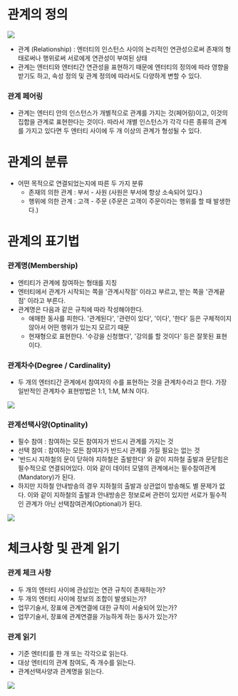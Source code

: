 # 관계의 정의

![](https://img1.daumcdn.net/thumb/R1280x0/?scode=mtistory2&fname=https%3A%2F%2Fblog.kakaocdn.net%2Fdn%2Fk7yvn%2FbtrYjX45Hdk%2F8RgEOJwcnUolNcyK0RQcf0%2Fimg.png)

- 관계 (Relationship) : 엔터티의 인스턴스 사이의 논리적인 연관성으로써 존재의 형태로써나 행위로써 서로에게 연관성이 부여된 상태  
- 관계는 엔터티와 엔터티간 연관성을 표현하기 때문에 엔터티의 정의에 따라 영향을 받기도 하고, 속성 정의 및 관계 정의에 따라서도 다양하게 변할 수 있다.


### 관계 페어링
- 관계는 엔터티 안의 인스턴스가 개별적으로 관계를 가지는 것(페어링)이고, 이것의 집합을 관계로 표현한다는 것이다. 따라서 개별 인스턴스가 각각 다른 종류의 관계를 가지고 있다면 두 엔터티 사이에 두 개 이상의 관계가 형성될 수 있다.


# 관계의 분류

- 어떤 목적으로 연결되었는지에 따른 두 가지 분류
	- 존재의 의한 관계 : 부서 - 사원 (사원은 부서에 항상 소속되어 있다.)
	- 행위에 의한 관계 : 고객 - 주문 (주문은 고객이 주문이라는 행위를 할 때 발생한다.)


# 관계의 표기법

### 관계명(Membership)
- 엔티티가 관계에 참여하는 형태를 지칭
- 엔터티에서 관계가 시작되는 쪽을 '관계시작점' 이라고 부르고, 받는 쪽을 '관계끝점' 이라고 부른다.  
- 관계명은 다음과 같은 규칙에 따라 작성해야한다.  
	- 애매한 동사를 피한다. '관계된다', '관련이 있다', '이다', '한다' 등은 구체적이지 않아서 어떤 행위가 있는지 모르기 때문  
	- 현재형으로 표현한다. '수강을 신청했다', '강의를 할 것이다' 등은 잘못된 표현이다.

### 관계차수(Degree / Cardinality)
- 두 개의 엔터티간 관계에서 참여자의 수를 표현하는 것을 관계차수라고 한다. 가장 일반적인 관계차수 표현방법은 1:1, 1:M, M:N 이다.

![](https://img1.daumcdn.net/thumb/R1280x0/?scode=mtistory2&fname=https%3A%2F%2Fblog.kakaocdn.net%2Fdn%2Fq2rKM%2FbtrYiU9a9Wm%2F8UcORpaKcWt0VkGbiMPtCK%2Fimg.png)

### 관계선택사양(Optinality)
- 필수 참여 : 참여하는 모든 참여자가 반드시 관계를 가지는 것  
- 선택 참여 : 참여하는 모든 참여자가 반드시 관계를 가질 필요는 없는 것
- '반드시 지하철의 문이 닫혀야 지하철은 출발한다' 와 같이 지하철 출발과 문닫힘은 필수적으로 연결되어있다. 이와 같이 데이터 모델의 관계에서는 필수참여관계(Mandatory)가 된다.  
- 하지만 지하철 안내방송의 경우 지하철의 출발과 상관없이 방송해도 별 문제가 없다. 이와 같이 지하철의 출발과 안내방송은 정보로써 관련이 있지만 서로가 필수적인 관계가 아닌 선택참여관계(Optional)가 된다.

![](https://img1.daumcdn.net/thumb/R1280x0/?scode=mtistory2&fname=https%3A%2F%2Fblog.kakaocdn.net%2Fdn%2FtWkub%2FbtrYf1nb0T7%2FXAB4yr0kTqibKPTVdnrRIK%2Fimg.png)


# 체크사항 및 관계 읽기

### 관계 체크 사항
- 두 개의 엔터티 사이에 관심있는 연관 규칙이 존재하는가?  
- 두 개의 엔터티 사이에 정보의 조합이 발생되는가?  
- 업무기술서, 장표에 관계연결에 대한 규칙이 서술되어 있는가?  
- 업무기술서, 장표에 관계연결을 가능하게 하는 동사가 있는가?

### 관계 읽기
- 기준 엔터티를 한 개 또는 각각으로 읽는다.  
- 대상 엔터티의 관계 참여도, 즉 개수를 읽는다.  
- 관계선택사양과 관계명을 읽는다.

![](https://img1.daumcdn.net/thumb/R1280x0/?scode=mtistory2&fname=https%3A%2F%2Fblog.kakaocdn.net%2Fdn%2FMOzvg%2FbtrYcgd7jCu%2FFd1a8WdKSCihCjzpVrYKy0%2Fimg.png)